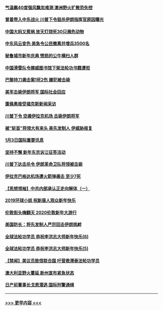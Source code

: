#### [气温飙40度强风飘忽难测 澳洲野火扩散恐失控](../pages/prog202/a102744951.md?t=01041655) 
#### [冒着卷入中东战火 川普下令狙杀伊朗指挥官原因曝光](../pages/prog202/a102744900.md?t=01041655) 
#### [中国大妈又惹祸 放天灯烧死30只濒危动物](../pages/prog202/a102744899.md?t=01041655) 
#### [中东风云变色 美急令公民撤离并增兵3500名](../pages/prog202/a102744827.md?t=01041655) 
#### [秘鲁城市新年庆典 愤怒的公牛横扫人群](../pages/prog202/a102744618.md?t=01041655) 
#### [中国滑雪队令挪威图书馆下架法轮功书籍遭拒](../pages/prog202/a102744639.md?t=01041655) 
#### [巴黎持刀袭击案1死2伤 嫌犯被击毙](../pages/prog202/a102744566.md?t=01041655) 
#### [美军击毙伊朗将军 国际社会回应](../pages/prog202/a102744485.md?t=01041655) 
#### [蓬佩奥接受福克斯新闻采访](../pages/prog202/a102744480.md?t=01041655) 
#### [川普下令 空袭伊拉克机场 击毙伊朗将军](../pages/prog202/a102744470.md?t=01041655) 
#### [被“斩首”将领大有来头 美先发制人 伊威胁报复](../pages/prog202/a102744454.md?t=01041655) 
#### [1月3日国际重要讯息](../pages/prog202/a102744301.md?t=01041655) 
#### [坚持不懈 新年东京诉江征签活动](../pages/prog202/a102744303.md?t=01041655) 
#### [川普下达击杀令 伊朗革命卫队将领被击毙](../pages/prog202/a102741911.md?t=01041655) 
#### [伊拉克巴格达机场遭火箭弹袭击 至少7死](../pages/prog202/a102744115.md?t=01041655) 
#### [【思想领袖】中共内部承认正走向解体（一）](../pages/prog202/a102744097.md?t=01041655) 
#### [2019环球小姐 祝新唐人观众新年快乐](../pages/prog202/a102744043.md?t=01041655) 
#### [伦敦街头嗨翻天 2020伦敦新年大游行](../pages/prog202/a102743925.md?t=01041655) 
#### [美国防长：将先发制人严厉回击伊朗挑衅](../pages/prog202/a102743930.md?t=01041655) 
#### [全球法轮功学员 恭祝李洪志大师新年快乐(6)](../pages/prog202/a102743899.md?t=01041655) 
#### [全球法轮功学员 恭祝李洪志大师新年快乐(5)](../pages/prog202/a102743766.md?t=01041655) 
#### [【禁闻】美议员致信联合国 吁营救滞泰法轮功学员](../pages/prog202/a102743781.md?t=01041655) 
#### [澳大利亚野火蔓延 新州宣布紧急状态](../pages/prog202/a102743681.md?t=01041655) 
#### [日产前董事长戈恩潜逃 国际刑警通缉](../pages/prog202/a102743676.md?t=01041655) 

----
#### [ >>> 更早内容 <<< ](../indexes/prog202-earlier.md)
